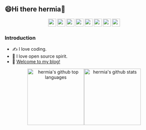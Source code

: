 ## 😄Hi there hermia👋
<div align=center>
<p>
  <img src="https://img.shields.io/badge/HTML5-E34F26?style=for-the-badge&logo=html5&logoColor=white" height="25px"/>
  <img src="https://img.shields.io/badge/CSS3-1572B6?style=for-the-badge&logo=css3&logoColor=white" height="25px"/>
  <img src="https://img.shields.io/badge/Sass-CC6699?style=for-the-badge&logo=sass&logoColor=white" height="25px"/>
  <img src="https://img.shields.io/badge/JavaScript-323330?style=for-the-badge&logo=javascript&logoColor=F7DF1E" height="25px"/>
  <img src="https://img.shields.io/badge/TypeScript-007ACC?style=for-the-badge&logo=typescript&logoColor=white" height="25px"/>
  <img src="https://img.shields.io/badge/Vue.js-35495E?style=for-the-badge&logo=vue.js&logoColor=4FC08D" height="25px"/>
  <img src="https://img.shields.io/badge/json%20web%20tokens-323330?style=for-the-badge&logo=json-web-tokens&logoColor=pink" height="25px"/>
  <img src="https://img.shields.io/badge/-MiniProgram-07c160?logo=wechat&logoColor=white" height="25px"/>
  
</p>
</div>

### Introduction
- ✍️ I love coding.
- 🍻 I love open source spirit.
- 🌱 [Welcome to my blog!](https://hermiablog.com/)

<div align="center">
<a href="https://github.com/Yuvrajsinh05">
<img height="180em" src="https://github-readme-stats.vercel.app/api/top-langs/?username=hermiablog&layout=compact&show_icons=true&show_icons=true&theme=merko" alt="hermia's github top languages" /><img height="180em" src="https://github-readme-stats.vercel.app/api?username=hermiablog&show_icons=true&show_icons=true&theme=merko" alt="hermia's github stats" />
</a>
</div>
